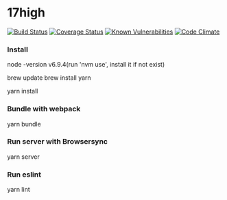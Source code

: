 # 17high

[![Build Status](https://travis-ci.org/ThoughtWorksWuhanUI/17high.svg?branch=master)](https://travis-ci.org/ThoughtWorksWuhanUI/17high)
[![Coverage Status](https://coveralls.io/repos/github/ThoughtWorksWuhanUI/17high/badge.svg?branch=master)](https://coveralls.io/github/ThoughtWorksWuhanUI/17high?branch=master)
[![Known Vulnerabilities](https://snyk.io/test/github/thoughtworkswuhanui/17high/badge.svg)](https://snyk.io/test/github/thoughtworkswuhanui/17high)
[![Code Climate](https://codeclimate.com/github/ThoughtWorksWuhanUI/17high/badges/gpa.svg)](https://codeclimate.com/github/ThoughtWorksWuhanUI/17high)

### Install

node -version v6.9.4(run 'nvm use', install it if not exist)

brew update
brew install yarn

yarn install

### Bundle with webpack
yarn bundle

### Run server with Browsersync
yarn server

### Run eslint
yarn lint
